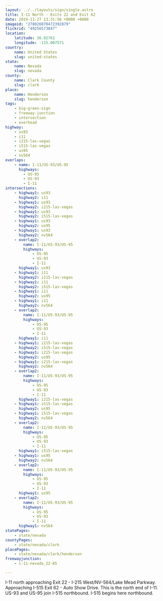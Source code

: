 ```yaml
---
layout: ../../layouts/sign/single.astro
title: I-11 North - Exits 22 and Exit 62
date: 2019-11-27 13:31:56 +0000 +0000
imageid: "278026070472392879"
flickrid: "49256573847"
location:
    latitude: 36.02761
    longitude: -115.007571
country:
    name: United States
    slug: united-states
state:
    name: Nevada
    slug: nevada
county:
    name: Clark County
    slug: clark
place:
    name: Henderson
    slug: henderson
tags:
    - big-green-sign
    - freeway-junction
    - intersection
    - overhead
highway:
    - us93
    - i11
    - i215-las-vegas
    - i515-las-vegas
    - us95
    - nv564
overlaps:
    - name: I-11/US-93/US-95
      highways:
        - US-95
        - US-93
        - I-11
intersections:
    - highway1: us93
      highway2: i11
    - highway1: us93
      highway2: i215-las-vegas
    - highway1: us93
      highway2: i515-las-vegas
    - highway1: us93
      highway2: us95
    - highway1: us93
      highway2: nv564
    - overlap2:
        name: I-11/US-93/US-95
        highways:
            - US-95
            - US-93
            - I-11
      highway1: us93
    - highway1: i11
      highway2: i215-las-vegas
    - highway1: i11
      highway2: i515-las-vegas
    - highway1: i11
      highway2: us95
    - highway1: i11
      highway2: nv564
    - overlap2:
        name: I-11/US-93/US-95
        highways:
            - US-95
            - US-93
            - I-11
      highway1: i11
    - highway1: i215-las-vegas
      highway2: i515-las-vegas
    - highway1: i215-las-vegas
      highway2: us95
    - highway1: i215-las-vegas
      highway2: nv564
    - overlap2:
        name: I-11/US-93/US-95
        highways:
            - US-95
            - US-93
            - I-11
      highway1: i215-las-vegas
    - highway1: i515-las-vegas
      highway2: us95
    - highway1: i515-las-vegas
      highway2: nv564
    - overlap2:
        name: I-11/US-93/US-95
        highways:
            - US-95
            - US-93
            - I-11
      highway1: i515-las-vegas
    - highway1: us95
      highway2: nv564
    - overlap2:
        name: I-11/US-93/US-95
        highways:
            - US-95
            - US-93
            - I-11
      highway1: us95
    - overlap2:
        name: I-11/US-93/US-95
        highways:
            - US-95
            - US-93
            - I-11
      highway1: nv564
statePages:
    - state/nevada
countyPages:
    - state/nevada/clark
placePages:
    - state/nevada/clark/henderson
freewayjunction:
    - i-11-nevada_22-85

---
```

I-11 north approaching Exit 22 - I-215 West/NV-564/Lake Mead Parkway.  Approaching I-515 Exit 62 - Auto Show Drive.  This is the north end of I-11.  US-93 and US-95 join I-515 northbound.  I-515 begins here northbound.